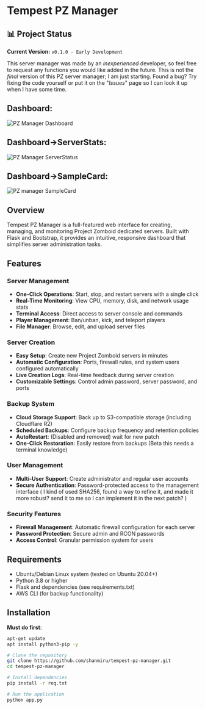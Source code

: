 # Tempest PZ Manager

## 📊 Project Status
**Current Version:** `v0.1.0 - Early Development`


This server manager was made by an _inexperienced_ developer, so feel free to request any functions you would like added in the future. 
This is not the _final_ version of this PZ server manager; I am just starting. 
Found a bug? Try fixing the code yourself or put it on the "_Issues_" page so I can look it up when I have some time.

## Dashboard:

![PZ Manager Dashboard](https://i.imgur.com/4vjzfT8.png)

## Dashboard->ServerStats:
![PZ Manager ServerStatus](https://i.imgur.com/gOSOxqA.png)

## Dashboard->SampleCard:
![PZ manager SampleCard](https://i.imgur.com/5e93Pff.png)

## Overview

Tempest PZ Manager is a full-featured web interface for creating, managing, and monitoring Project Zomboid dedicated servers. Built with Flask and Bootstrap, it provides an intuitive, responsive dashboard that simplifies server administration tasks.

## Features

### Server Management
- **One-Click Operations**: Start, stop, and restart servers with a single click
- **Real-Time Monitoring**: View CPU, memory, disk, and network usage stats
- **Terminal Access**: Direct access to server console and commands
- **Player Management**: Ban/unban, kick, and teleport players
- **File Manager**: Browse, edit, and upload server files

### Server Creation
- **Easy Setup**: Create new Project Zomboid servers in minutes
- **Automatic Configuration**: Ports, firewall rules, and system users configured automatically
- **Live Creation Logs**: Real-time feedback during server creation
- **Customizable Settings**: Control admin password, server password, and ports

### Backup System
- **Cloud Storage Support**: Back up to S3-compatible storage (including Cloudflare R2)
- **Scheduled Backups**: Configure backup frequency and retention policies
- **AutoRestart**: (Disabled and removed) wait for new patch
- **One-Click Restoration**: Easily restore from backups (Beta this needs a terminal knowledge)

### User Management
- **Multi-User Support**: Create administrator and regular user accounts
- **Secure Authentication**: Password-protected access to the management interface ( I kind of used SHA256, found a way to refine it, and made it more robust? send it to me so I can implement it in the next patch? )

### Security Features
- **Firewall Management**: Automatic firewall configuration for each server
- **Password Protection**: Secure admin and RCON passwords
- **Access Control**: Granular permission system for users

## Requirements

- Ubuntu/Debian Linux system (tested on Ubuntu 20.04+)
- Python 3.8 or higher
- Flask and dependencies (see requirements.txt)
- AWS CLI (for backup functionality)

## Installation

**Must do first**:
```bash
apt-get update
apt install python3-pip -y
```

```bash
# Clone the repository
git clone https://github.com/shanmiru/tempest-pz-manager.git
cd tempest-pz-manager

# Install dependencies
pip install -r req.txt

# Run the application
python app.py
```
